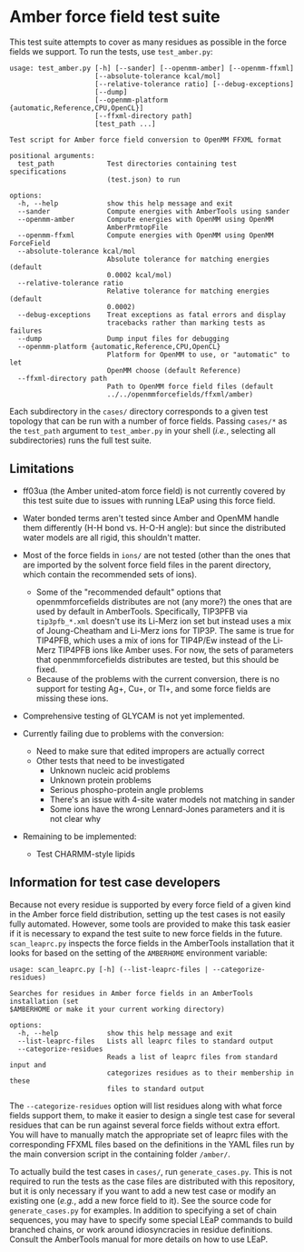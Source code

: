 # Amber force field test suite

This test suite attempts to cover as many residues as possible in the force
fields we support.  To run the tests, use `test_amber.py`:

```
usage: test_amber.py [-h] [--sander] [--openmm-amber] [--openmm-ffxml]
                     [--absolute-tolerance kcal/mol]
                     [--relative-tolerance ratio] [--debug-exceptions]
                     [--dump]
                     [--openmm-platform {automatic,Reference,CPU,OpenCL}]
                     [--ffxml-directory path]
                     [test_path ...]

Test script for Amber force field conversion to OpenMM FFXML format

positional arguments:
  test_path             Test directories containing test specifications
                        (test.json) to run

options:
  -h, --help            show this help message and exit
  --sander              Compute energies with AmberTools using sander
  --openmm-amber        Compute energies with OpenMM using OpenMM
                        AmberPrmtopFile
  --openmm-ffxml        Compute energies with OpenMM using OpenMM ForceField
  --absolute-tolerance kcal/mol
                        Absolute tolerance for matching energies (default
                        0.0002 kcal/mol)
  --relative-tolerance ratio
                        Relative tolerance for matching energies (default
                        0.0002)
  --debug-exceptions    Treat exceptions as fatal errors and display
                        tracebacks rather than marking tests as failures
  --dump                Dump input files for debugging
  --openmm-platform {automatic,Reference,CPU,OpenCL}
                        Platform for OpenMM to use, or "automatic" to let
                        OpenMM choose (default Reference)
  --ffxml-directory path
                        Path to OpenMM force field files (default
                        ../../openmmforcefields/ffxml/amber)
```

Each subdirectory in the `cases/` directory corresponds to a given test topology
that can be run with a number of force fields.  Passing `cases/*` as the
`test_path` argument to `test_amber.py` in your shell (*i.e.*, selecting all
subdirectories) runs the full test suite.

## Limitations

* ff03ua (the Amber united-atom force field) is not currently covered by this
  test suite due to issues with running LEaP using this force field.
* Water bonded terms aren't tested since Amber and OpenMM handle them
  differently (H-H bond vs. H-O-H angle): but since the distributed water models
  are all rigid, this shouldn't matter.
* Most of the force fields in `ions/` are not tested (other than the ones that
  are imported by the solvent force field files in the parent directory, which
  contain the recommended sets of ions).
  * Some of the "recommended default" options that openmmforcefields distributes
    are not (any more?) the ones that are used by default in AmberTools.
    Specifically, TIP3PFB via `tip3pfb_*.xml` doesn't use its Li-Merz ion set
    but instead uses a mix of Joung-Cheatham and Li-Merz ions for TIP3P.  The
    same is true for TIP4PFB, which uses a mix of ions for TIP4P/Ew instead of
    the Li-Merz TIP4PFB ions like Amber uses.  For now, the sets of parameters
    that openmmforcefields distributes are tested, but this should be fixed.
  * Because of the problems with the current conversion, there is no support for
    testing Ag+, Cu+, or Tl+, and some force fields are missing these ions.
* Comprehensive testing of GLYCAM is not yet implemented.

* Currently failing due to problems with the conversion:
  * Need to make sure that edited impropers are actually correct
  * Other tests that need to be investigated
    * Unknown nucleic acid problems
    * Unknown protein problems
    * Serious phospho-protein angle problems
    * There's an issue with 4-site water models not matching in sander
    * Some ions have the wrong Lennard-Jones parameters and it is not clear why
* Remaining to be implemented:
  * Test CHARMM-style lipids

## Information for test case developers

Because not every residue is supported by every force field of a given kind in
the Amber force field distribution, setting up the test cases is not easily
fully automated.  However, some tools are provided to make this task easier if
it is necessary to expand the test suite to new force fields in the future.
`scan_leaprc.py` inspects the force fields in the AmberTools installation that
it looks for based on the setting of the `AMBERHOME` environment variable:

```
usage: scan_leaprc.py [-h] (--list-leaprc-files | --categorize-residues)

Searches for residues in Amber force fields in an AmberTools installation (set
$AMBERHOME or make it your current working directory)

options:
  -h, --help            show this help message and exit
  --list-leaprc-files   Lists all leaprc files to standard output
  --categorize-residues
                        Reads a list of leaprc files from standard input and
                        categorizes residues as to their membership in these
                        files to standard output
```

The `--categorize-residues` option will list residues along with what force
fields support them, to make it easier to design a single test case for several
residues that can be run against several force fields without extra effort.
You will have to manually match the appropriate set of leaprc files with the
corresponding FFXML files based on the definitions in the YAML files run by the
main conversion script in the containing folder `/amber/`.

To actually build the test cases in `cases/`, run `generate_cases.py`.  This is
not required to run the tests as the case files are distributed with this
repository, but it is only necessary if you want to add a new test case or
modify an existing one (*e.g.*, add a new force field to it).  See the source
code for `generate_cases.py` for examples.  In addition to specifying a set of
chain sequences, you may have to specify some special LEaP commands to build
branched chains, or work around idiosyncracies in residue definitions.  Consult
the AmberTools manual for more details on how to use LEaP.
